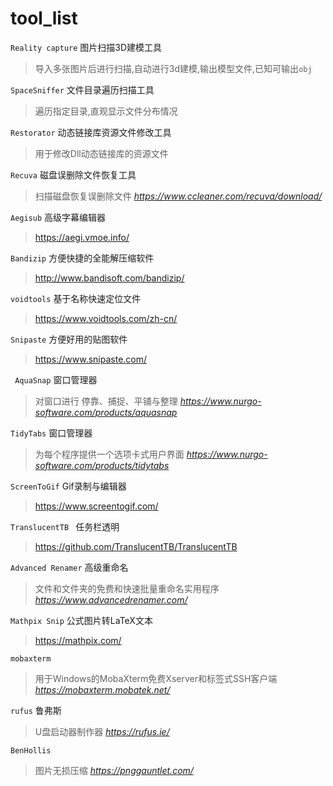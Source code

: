 # tool_list


`Reality capture` 图片扫描3D建模工具
> 导入多张图片后进行扫描,自动进行3d建模,输出模型文件,已知可输出`obj`

`SpaceSniffer` 文件目录遍历扫描工具
> 遍历指定目录,直观显示文件分布情况

`Restorator` 动态链接库资源文件修改工具
> 用于修改Dll动态链接库的资源文件

`Recuva` 磁盘误删除文件恢复工具
> 扫描磁盘恢复误删除文件 *https://www.ccleaner.com/recuva/download/*

`Aegisub` 高级字幕编辑器
> https://aegi.vmoe.info/

`Bandizip` 方便快捷的全能解压缩软件
> http://www.bandisoft.com/bandizip/

`voidtools` 基于名称快速定位文件
> https://www.voidtools.com/zh-cn/

`Snipaste` 方便好用的贴图软件
> https://www.snipaste.com/

` AquaSnap` 窗口管理器
> 对窗口进行 停靠、捕捉、平铺与整理 *https://www.nurgo-software.com/products/aquasnap*

`TidyTabs` 窗口管理器
> 为每个程序提供一个选项卡式用户界面 *https://www.nurgo-software.com/products/tidytabs*

`ScreenToGif` Gif录制与编辑器
> https://www.screentogif.com/

`TranslucentTB ` 任务栏透明
> https://github.com/TranslucentTB/TranslucentTB

`Advanced Renamer` 高级重命名
> 文件和文件夹的免费和快速批量重命名实用程序 *https://www.advancedrenamer.com/*
> 
`Mathpix Snip` 公式图片转LaTeX文本
> https://mathpix.com/

`mobaxterm`
>用于Windows的MobaXterm免费Xserver和标签式SSH客户端 *https://mobaxterm.mobatek.net/*

`rufus` 鲁弗斯
> U盘启动器制作器 *https://rufus.ie/*

`BenHollis`
> 图片无损压缩 *https://pnggauntlet.com/*
